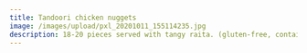 ```yaml
---
title: Tandoori chicken nuggets
image: /images/upload/pxl_20201011_155114235.jpg
description: 18-20 pieces served with tangy raita. (gluten-free, contains dairy)
---
```

